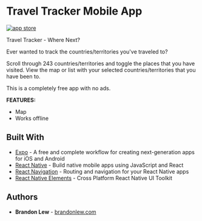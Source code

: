 # Travel Tracker Mobile App

[![app store][appstore-img]][appstore-link]

Travel Tracker - Where Next?

Ever wanted to track the countries/territories you've traveled to?

Scroll through 243 countries/territories and toggle the places that you have visited. View the map or list with your selected countries/territories that you have been to.

This is a completely free app with no ads.

**FEATURES:**

- Map
- Works offline

## Built With

- [Expo](https://expo.io) - A free and complete workflow for creating next-generation apps for iOS and Android
- [React Native](https://facebook.github.io/react-native/) - Build native mobile apps using JavaScript and React
- [React Navigation](https://reactnavigation.org) - Routing and navigation for your React Native apps
- [React Native Elements](https://react-native-training.github.io/react-native-elements/) - Cross Platform React Native UI Toolkit

## Authors

- **Brandon Lew** - [brandonlew.com](http://www.brandonlew.com)

[appstore-img]: http://brandonlew.com/images/appStore.svg
[appstore-link]: https://itunes.apple.com/us/app/travel-tracker-where-next/id1377010134?ls=1&mt=8

